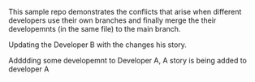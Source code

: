 This sample repo demonstrates the conflicts that arise when different developers use their own branches and finally merge the their developemnts (in the same file) to the main branch.


Updating the Developer B with the changes his story. 

Adddding some developemnt to Developer A, A story is being added to developer A

